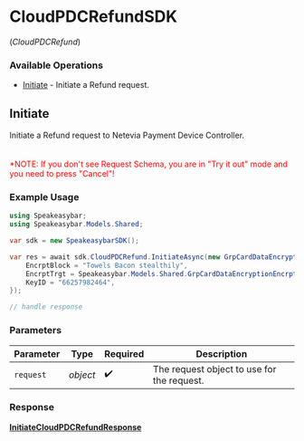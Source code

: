 # CloudPDCRefundSDK
(*CloudPDCRefund*)

### Available Operations

* [Initiate](#initiate) - Initiate a Refund request.

## Initiate

Initiate a Refund request to Netevia Payment Device Controller.   
<br><br><span style="color:red">*NOTE: If you don't see Request Schema, you are in "Try it out" mode and you need to press "Cancel"!</span>


### Example Usage

```csharp
using Speakeasybar;
using Speakeasybar.Models.Shared;

var sdk = new SpeakeasybarSDK();

var res = await sdk.CloudPDCRefund.InitiateAsync(new GrpCardDataEncryption() {
    EncrptBlock = "Towels Bacon stealthily",
    EncrptTrgt = Speakeasybar.Models.Shared.GrpCardDataEncryptionEncrptTrgt.Pan,
    KeyID = "66257982464",
});

// handle response
```

### Parameters

| Parameter                                  | Type                                       | Required                                   | Description                                |
| ------------------------------------------ | ------------------------------------------ | ------------------------------------------ | ------------------------------------------ |
| `request`                                  | *object*                                   | :heavy_check_mark:                         | The request object to use for the request. |


### Response

**[InitiateCloudPDCRefundResponse](../../models/operations/InitiateCloudPDCRefundResponse.md)**

